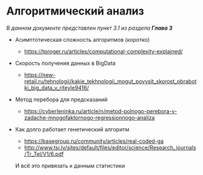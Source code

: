 # Алгоритмический анализ

_В данном документе представлен пункт 3.1 из раздела **Глава 3**_

- Асимптотическая сложность алгоритмов (коротко)
  - https://tproger.ru/articles/computational-complexity-explained/
  
- Скорость получения данных в BigData
  - https://new-retail.ru/tehnologii/kakie_tekhnologii_mogut_povysit_skorost_obrabotki_big_data_v_riteyle9416/
  
- Метод перебора для предсказаний
  - https://cyberleninka.ru/article/n/metod-polnogo-perebora-v-zadache-mnogofaktornogo-regressionnogo-analiza

- Как долго работает генетический алгоритм
  - https://basegroup.ru/community/articles/real-coded-ga
  - http://www.tsi.lv/sites/default/files/editor/science/Research_journals/Tr_Tel/V1/6.pdf
  
  И всё это привязать к данным статистики
